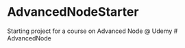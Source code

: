 # AdvancedNodeStarter
Starting project for a course on Advanced Node @ Udemy
#   A d v a n c e d N o d e  
 